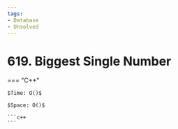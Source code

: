 ```yaml
---
tags:
- Database
- Unsolved
---
```



# 619. Biggest Single Number

=== "C++"

    $Time: O()$

    $Space: O()$

    ```c++
    ```